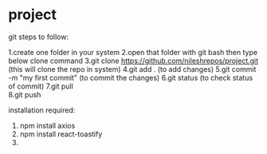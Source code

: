 # project
git steps to follow:

1.create one folder in your system
2.open that folder with git bash then type below clone command
3.git clone https://github.com/nileshrepos/project.git  (this will clone the repo in system)
4.git add .                                              (to add changes)
5.git commit -m "my first commit"                         (to commit the changes)
6.git status                                               (to check status of commit)
7.git pull                                                 
8.git push 



installation required:

1. npm install axios
2. npm install react-toastify
3. 
